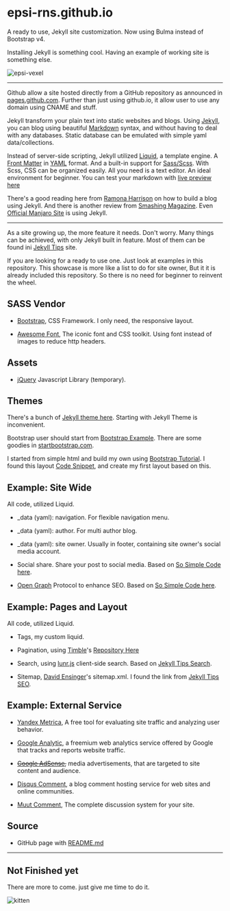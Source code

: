 epsi-rns.github.io
=====================

A ready to use, Jekyll site customization.
Now using Bulma instead of Bootstrap v4.

Installing Jekyll is something cool.
Having an example of working site is something else.

![epsi-vexel][image-epsi-vexel]

-- -- --

Github allow a site hosted directly from a GitHub repository 
as announced in [pages.github.com][link-pages-github].
Further than just using github.io,
it allow user to use any domain using CNAME and stuff.

Jekyll transform your plain text into static websites and blogs.
Using [Jekyll][link-jekyll], 
you can blog using beautiful [Markdown][link-markdown] syntax,
and without having to deal with any databases.
Static database can be emulated with simple yaml data/collections. 

Instead of server-side scripting, 
Jekyll utilized [Liquid][link-liquid], a template engine.
A [Front Matter][link-frontmatter] in [YAML][link-yaml] format.
And a built-in support for [Sass/Scss][link-sass]. 
With Scss, CSS can be organized easily.
All you need is a text editor. An ideal environment for beginner.
You can test your markdown with [live preview here][link-markdown-test]

There's a good reading here from [Ramona Harrison][link-ramona]
on how to build a blog using Jekyll.
And there is another review from [Smashing Magazine][link-smash].
Even [Official Manjaro Site][link-manjaro] is using Jekyll.

-- -- --

As a site growing up, the more feature it needs.
Don't worry. Many things can be achieved, 
with only Jekyll built in feature.
Most of them can be found ini [Jekyll Tips][link-jekyll-tips] site.

If you are looking for a ready to use one.
Just look at examples in this repository.
This showcase is more like a list to do for site owner,
But it it is already included this repository.
So there is no need for beginner to reinvent the wheel.

## SASS Vendor

* [Bootstrap][link-bootstrap], 
  CSS Framework. I only need, the responsive layout.

* [Awesome Font][link-fontawesome], 
  The iconic font and CSS toolkit.
  Using font instead of images to reduce http headers.

## Assets

* [jQuery][link-jquery] Javascript Library (temporary).

## Themes

There's a bunch of [Jekyll theme here][link-jekyll-theme].
Starting with Jekyll Theme is inconvenient.

Bootstrap user should start from [Bootstrap Example][link-bootstrap-example].
There are some goodies in [startbootstrap.com][link-startbootstrap].


I started from simple html and build my own
using [Bootstrap Tutorial][link-bootstrap-tutorial].
I found this layout [Code Snippet][link-code-snippet],
and create my first layout based on this.







## Example: Site Wide

All code, utilized Liquid.

* _data (yaml): navigation. 
  For flexible navigation menu.

* _data (yaml): author. 
  For multi author blog.

* _data (yaml): site owner. 
  Usually in footer, containing site owner's social media account.

* Social share. Share your post to social media.
  Based on [So Simple Code here][link-social-share].

* [Open Graph][link-opengraph] Protocol to enhance SEO.
  Based on [So Simple Code here][link-open-graph].

## Example: Pages and Layout

All code, utilized Liquid.

* Tags, my custom liquid.

* Pagination, using [Timble][link-timble-story]'s
  [Repository Here][link-timble-pagination]

* Search, using [lunr.js][link-lunrjs] client-side search. 
  Based on [Jekyll Tips Search][link-jekyll-tips-search].

* Sitemap, [David Ensinger][link-sitemap-david]'s sitemap.xml.
  I found the link from [Jekyll Tips SEO][link-jekyll-tips-seo].
  
## Example: External Service

* [Yandex Metrica][link-yandex], 
  A free tool for evaluating site traffic and analyzing user behavior.

* [Google Analytic][link-google-analytic], 
  a freemium web analytics service offered by Google that tracks and reports website traffic.

* <del>[Google AdSense][link-google-adsense],</del>
  media advertisements, that are targeted to site content and audience.

* [Disqus Comment][link-disqus], 
  a blog comment hosting service for web sites and online communities.

* [Muut Comment][link-muut], 
  The complete discussion system for your site.

  

## Source

* GitHub page with [README.md][link-readme-md]

-- -- --

## Not Finished yet

There are more to come.
just give me time to do it.


![kitten][image-kitten]




[image-epsi-vexel]: http://epsi-rns.github.io/assets/site/images/authors/epsi-vexel.png
[image-kitten]: http://epsi-rns.github.io/assets/site/images/kitten.jpg


[link-jekyll-tips]: http://jekyll.tips/
[link-manjaro]: https://github.com/manjaro/manjaro.github.io?files=1
[link-smash]: https://www.smashingmagazine.com/2014/08/build-blog-jekyll-github-pages/
[link-bootstrap-tutorial]: http://www.tutorialspoint.com/bootstrap/
[link-bootstrap-example]: http://getbootstrap.com/getting-started/#examples
[link-startbootstrap]: http://startbootstrap.com/template-categories/all/ 

[link-pages-github]: https://pages.github.com/
[link-jekyll]: https://jekyllrb.com/
[link-markdown]: https://daringfireball.net/projects/markdown/
[link-markdown-test]: http://markdownlivepreview.com/
[link-liquid]: https://github.com/Shopify/liquid/wiki
[link-frontmatter]: https://jekyllrb.com/docs/frontmatter/
[link-yaml]: http://yaml.org/
[link-sass]: http://sass-lang.com/

[link-jekyll-theme]: https://github.com/jekyll/jekyll/wiki/Themes
[link-code-snippet]: http://bootsnipp.com/snippets/featured/complete-blog-layout

[link-bootstrap]: http://getbootstrap.com/
[link-fontawesome]: http://fontawesome.io/
[link-jquery]: https://jquery.com/

[link-yandex]: https://metrica.yandex.com/
[link-google-analytic]: https://analytics.google.com
[link-google-adsense]: https://analytics.google.com

[link-disqus]: https://disqus.com/
[link-muut]: https://muut.com/

[link-opengraph]: http://ogp.me/
[link-social-share]: https://github.com/mmistakes/so-simple-theme/blob/master/_includes/social-share.html
[link-open-graph]: https://github.com/mmistakes/so-simple-theme/blob/master/_includes/open-graph.html
[link-timble-story]: https://www.timble.net/blog/2015/05/better-pagination-for-jekyll/
[link-timble-pagination]: https://github.com/timble/jekyll-pagination/blob/master/template/pagination.html

[link-lunrjs]: http://lunrjs.com/
[link-jekyll-tips-search]: http://jekyll.tips/tutorials/search/
[link-jekyll-tips-seo]: http://jekyll.tips/tutorials/seo/
[link-sitemap-david]: http://davidensinger.com/2013/11/building-a-better-sitemap-xml-with-jekyll/

[link-ramona]: http://ramonaharrison.github.io/jekyll/pixyll/technical/git/github/2015/03/09/how-i-built-my-blog/


[link-readme-md]: https://github.com/epsi-rns/epsi-rns.github.io/blob/master/README.md

